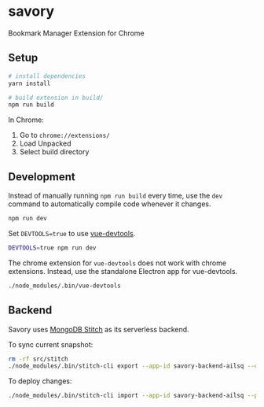 # savory

Bookmark Manager Extension for Chrome

## Setup

``` bash
# install dependencies
yarn install

# build extension in build/
npm run build
```

In Chrome:

1. Go to `chrome://extensions/`
2. Load Unpacked
3. Select build directory

## Development

Instead of manually running `npm run build` every time, use the `dev` command
to automatically compile code whenever it changes.

```bash
npm run dev
```

Set `DEVTOOLS=true` to use [vue-devtools][1].

```bash
DEVTOOLS=true npm run dev
```

The chrome extension for `vue-devtools` does not work with chrome extensions.
Instead, use the standalone Electron app for vue-devtools.

```bash
./node_modules/.bin/vue-devtools
```

[1]:https://github.com/vuejs/vue-devtools

## Backend

Savory uses [MongoDB Stitch][2] as its serverless backend.

To sync current snapshot:

```bash
rm -rf src/stitch
./node_modules/.bin/stitch-cli export --app-id savory-backend-ailsq --output src/stitch
```

To deploy changes:

```bash
./node_modules/.bin/stitch-cli import --app-id savory-backend-ailsq --path src/stitch
```

[2]: https://www.mongodb.com/cloud/stitch
